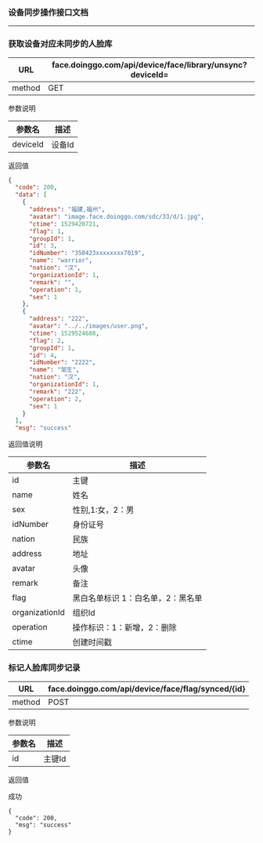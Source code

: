 ### 设备同步操作接口文档 ###

----

### 获取设备对应未同步的人脸库

|URL|face.doinggo.com/api/device/face/library/unsync?deviceId=|
|---|---|
|method|GET|

参数说明

|参数名|描述|
|---|---|
|deviceId|设备Id|

返回值

```json
{
  "code": 200,
  "data": [
    {
      "address": "福建,福州",
      "avatar": "image.face.doinggo.com/sdc/33/d/1.jpg",
      "ctime": 1529420721,
      "flag": 1,
      "groupId": 1,
      "id": 3,
      "idNumber": "350423xxxxxxxx7019",
      "name": "warrior",
      "nation": "汉",
      "organizationId": 1,
      "remark": "",
      "operation": 1,
      "sex": 1
    },
    {
      "address": "222",
      "avatar": "../../images/user.png",
      "ctime": 1529524688,
      "flag": 2,
      "groupId": 1,
      "id": 4,
      "idNumber": "2222",
      "name": "邹生",
      "nation": "汉",
      "organizationId": 1,
      "remark": "222",
	  "operation": 2,
      "sex": 1
    }
  ],
  "msg": "success"
```

返回值说明

|参数名|描述|
|----|---|
|id|主键|
|name|姓名|
|sex|性别,1:女，2：男|
|idNumber|身份证号|
|nation|民族|
|address|地址|
|avatar|头像|
|remark|备注|
|flag| 黑白名单标识 1：白名单，2：黑名单|
|organizationId|组织Id|
|operation|操作标识：1：新增，2：删除|
|ctime|创建时间戳|

### 标记人脸库同步记录

|URL|face.doinggo.com/api/device/face/flag/synced/{id}|
|---|---|
|method|POST||

参数说明

|参数名|描述|
|---|---|
|id|主键Id|


返回值

成功

```
{
  "code": 200,
  "msg": "success"
}
```